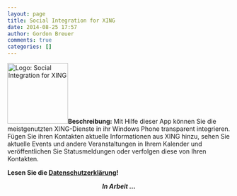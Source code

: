 ```yaml
---
layout: page
title: Social Integration for XING
date: 2014-08-25 17:57
author: Gordon Breuer
comments: true
categories: []
---
```

<img class="alignleft  wp-image-7165" src="http://anheledirwp.blob.core.windows.net/wordpress/2014/08/Social-Integration-for-XING-256.png" alt="Logo: Social Integration for XING" width="137" height="137" /><strong>Beschreibung:</strong>
Mit Hilfe dieser App können Sie die meistgenutzten XING-Dienste in ihr Windows Phone transparent integrieren. Fügen Sie ihren Kontakten aktuelle Informationen aus XING hinzu, sehen Sie aktuelle Events und andere Veranstaltungen in Ihrem Kalender und veröffentlichen Sie Statusmeldungen oder verfolgen diese von Ihren Kontakten.

<strong>Lesen Sie die <a title="Datenschutzerklärung" href="http://gordon-breuer.de/projekte/social-integration-for-xing/datenschutzerklarung/">Datenschutzerklärung</a>!</strong>
<p style="text-align: center;"><em><strong>In Arbeit ...</strong></em></p>
